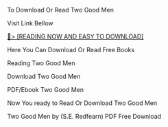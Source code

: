 To Download Or Read Two Good Men

Visit Link Bellow

<a href="https://uk.ebookarea.xyz/?book=209528310-two-good-men">📖&gt; [READING NOW AND EASY TO DOWNLOAD]</a>

Here You Can Download Or Read Free Books

Reading Two Good Men

Download Two Good Men

PDF/Ebook Two Good Men

Now You ready to Read Or Download Two Good Men

Two Good Men by (S.E. Redfearn) PDF Free Download
